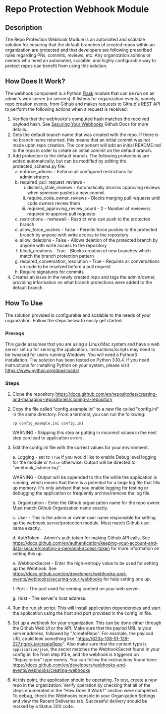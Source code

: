 # Repo Protection Webhook Module
## Description
The Repo Protection Webhook Module is an automated and scalable solution for ensuring that the default branches of created repos within an organization are protected and that developers are following prescribed rules regarding PRs, commits, reviews, etc. Any organization admins or owners who need an automated, scalable, and highly configurable way to protect repos can benefit from using this solution.
## How Does It Work?
The webhook component is a Python [Flask](https://flask.palletsprojects.com/en/2.1.x/) module that can be run on an admin's web server (or servers). It listens for organization events, namely repo creation events, from Github and makes requests to Github's REST API to perform the following actions when a request is received:  

1. Verifies that the webhooks's computed hash matches the received payload hash. See [Securing Your Webhooks](https://docs.github.com/en/developers/webhooks-and-events/webhooks/securing-your-webhooks) Github Docs for more details.
1. Gets the default branch name that was created with the repo. If there is no branch name returned, this means that an initial commit was not made upon repo creation. The component will add an initial README.md to the repo in order to create an initial commit on the default branch.
1. Add protection to the default branch. The following protections are added automatically, but can be modified by editing the protected_schema.py file:  
    <ol type="a">
    <li>enforce_admins - Enforce all configured restrictions for administrators</li>
    <li>required_pull_request_reviews - 
    <ol type="i">
    <li>dismiss_stale_reviews - Automatically dismiss approving reviews when someone pushes a new commit</li>
    <li>require_code_owner_reviews - Blocks merging pull requests until code owners review them</li>
    <li>required_approving_review_count - 2 - Number of reviewers required to approve pull requests</li>
    </ol>
    </li>
    <li>restrictions - nwhewell - Restrict who can push to the protected branch</li>
    <li>allow_force_pushes - False - Permits force pushes to the protected branch by anyone with write access to the repository</li>
    <li>allow_deletions - False - Allows deletion of the protected branch by anyone with write access to the repository</li>
    <li>block_creations - True - Blocks creation of new branches which match the branch protection pattern</li>
    <li>required_conversation_resolution - True - Requires all conversations on code to be resolved before a pull request</li>
    <li>Require signatures for commits</li>
    </ol>
1. Creates an issue in the newly created repo and tags the admin/owner, providing information on what branch protections were added to the default branch.
## How To Use
The solution provided is configurable and scalable to the needs of your organization. Follow the steps below to easily get started.
### Prereqs
This guide assumes that you are using a Linux/Mac system and have a web server set up for serving the application. Instructions/scripts may need to be tweaked for users running Windows. You will need a Python3 installation. The solution has been tested on Python 3.10.4. If you need instructions for installing Python on your system, please visit https://www.python.org/downloads/
### Steps
1. Clone the repository https://docs.github.com/en/repositories/creating-and-managing-repositories/cloning-a-repository
1. Copy the file called "config_example.ini" to a new file called "config.ini" in the same directory. From a terminal, you can run the following:

    ```cp config_example.ini config.ini```

    WARNING - Skipping this step or putting in incorrect values in the next step can lead to application errors.
1. Edit the config.ini file with the correct values for your environment. 

    a. Logging - set to `True` if you would like to enable Debug level logging for the module or `False` otherwise. Output will be directed to "webhook_listener.log". 
    
    WARNING - Output will be appended to this file while the application is running, which means that there is a potential for a large log file that fills up memory. It's only advised that you enable logging for testing or debugging the application or frequently archive/remove the log file. 

    b. Organization - Enter the Github organization name for the repo owner. Must match Github Organization name exactly.

    c. User - This is the admin or owner user name responsible for setting up the webhook server/protection module. Must match Github user name exactly.

    d. AuthToken - Admin's auth token for making Github API calls. See https://docs.github.com/en/authentication/keeping-your-account-and-data-secure/creating-a-personal-access-token for more information on setting this up.

    e. WebhookSecret - Enter the high-entropy value to be used for setting up the Webhook. See https://docs.github.com/en/developers/webhooks-and-events/webhooks/securing-your-webhooks for help setting one up. 

    f. Port - The port used for serving content on your web server.

    g. Host - The server's host address.
1. Run the run.sh script. This will install application dependencies and start the application using the host and port provided in the config.ini file.
1. Set up a webhook for your organization. This can be done either through the Github Web UI or the API. Make sure that the paylod URL is your server address, followed by "/createRepo". For example, the payload URL could look something like "https://623a-108-51-128-227.ngrok.io/createRepo". Also make sure that the content type is `application/json`, the secret matches the WebhookSecret found in your config.ini file from step #3.e, and the webhook is triggered on "Repositories" type events. You can follow the instructions found here: https://docs.github.com/en/developers/webhooks-and-events/webhooks/creating-webhooks
1. At this point, the application should be operating. To test, create a new repo in the organization. Verify operation by checking that all of the steps enumerated in the "How Does It Work?" section were completed. To debug, check the Webhooks console in your Organization Settings and view the Recent Deliveries tab. Successful delivery should be marked by a Status 200 code. 


